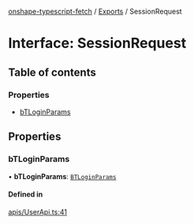 [onshape-typescript-fetch](../README.md) / [Exports](../modules.md) / SessionRequest

# Interface: SessionRequest

## Table of contents

### Properties

- [bTLoginParams](SessionRequest.md#btloginparams)

## Properties

### bTLoginParams

• **bTLoginParams**: [`BTLoginParams`](BTLoginParams.md)

#### Defined in

[apis/UserApi.ts:41](https://github.com/toebes/onshape-typescript-fetch/blob/3e11ae1/apis/UserApi.ts#L41)
